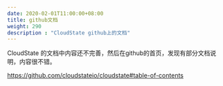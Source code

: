 ```yaml
---
date: 2020-02-01T11:00:00+08:00
title: github文档
weight: 290
description : "CloudState github上的文档"
---
```


CloudState 的文档中内容还不完善，然后在github的首页，发现有部分文档说明，内容很不错。

https://github.com/cloudstateio/cloudstate#table-of-contents






